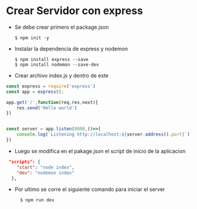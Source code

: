 # Crear Servidor con express

- Se debe crear primero el package.json

      $ npm init -y

- Instalar la dependencia de express y nodemon

      $ npm install express --save
      $ npm install nodemon --save-dev


- Crear archivo index.js y dentro de este 

```javascript
const express = require('express')
const app = express();

app.get('/',function(req,res,next){
    res.send('Hello world')
})


const server = app.listen(8000,()=>{
    console.log(`Listening http://localhost:${server.address().port}`);
})

```

- Luego se modifica en el pakage.json el script de inicio de la aplicacion

```json
 "scripts": {
    "start": "node index",
    "dev": "nodemon index"
  },
```

- Por ultimo se corre el siguiente comando para iniciar el server 

        $ npm run dev
